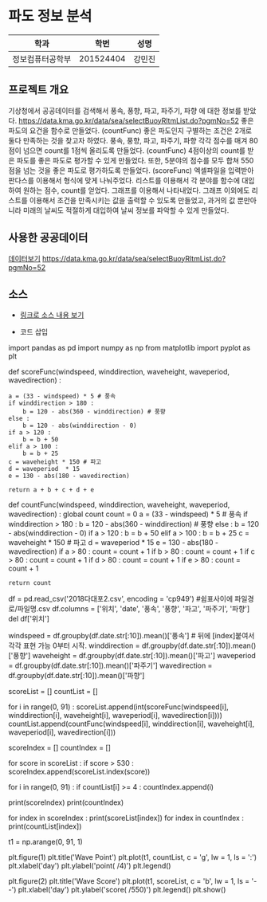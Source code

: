 # 파도 정보 분석

학과 | 학번 | 성명
---- | ---- | ---- 
정보컴퓨터공학부 |201524404 |강민진


## 프로젝트 개요
기상청에서 공공데이터를 검색해서 풍속, 풍향, 파고, 파주기, 파향 에 대한 정보를 받았다.
https://data.kma.go.kr/data/sea/selectBuoyRltmList.do?pgmNo=52
좋은 파도의 요건을 함수로 만들었다. (countFunc)
좋은 파도인지 구별하는 조건은 2개로 둘다 만족하는 것을 찾고자 하였다.
풍속, 풍향, 파고, 파주기, 파향 각각 점수를 매겨 80점이 넘으면 count를 1점씩 올리도록 만들었다.
(countFunc)
4점이상의 count를 받은 파도를 좋은 파도로 평가할 수 있게 만들었다.
또한, 5분야의 점수를 모두 합쳐 550점을 넘는 것을 좋은 파도로 평가하도록 만들었다.
(scoreFunc)
엑셀파일을 입력받아 판다스를 이용해서 형식에 맞게 나눠주었다.
리스트를 이용해서 각 분야를 함수에 대입하여 원하는 점수, count를 얻었다.
그래프를 이용해서 나타내었다.
그래프 이외에도 리스트를 이용해서 조건을 만족시키는 값을 출력할 수 있도록 만들었고, 과거의 값 뿐만아니라 미래의 날씨도 적절하게 대입하여 날씨 정보를 파악할 수 있게 만들었다.


## 사용한 공공데이터 
[데이터보기](https://github.com/cybermin/python2019/blob/master/%EB%B6%80%EC%82%B0%EA%B5%90%ED%86%B5%EA%B3%B5%EC%82%AC_%EB%8F%84%EC%8B%9C%EC%B2%A0%EB%8F%84%EC%97%AD%EC%82%AC%EC%A0%95%EB%B3%B4_20190520.csv)
https://data.kma.go.kr/data/sea/selectBuoyRltmList.do?pgmNo=52

## 소스
* [링크로 소스 내용 보기](https://github.com/cybermin/python2019/blob/master/project.py) 

* 코드 삽입

import pandas as pd
import numpy as np
from matplotlib import pyplot as plt

def scoreFunc(windspeed, winddirection, waveheight, waveperiod, wavedirection) :

    a = (33 - windspeed) * 5 # 풍속
    if winddirection > 180 :
        b = 120 - abs(360 - winddirection) # 풍향
    else :
        b = 120 - abs(winddirection - 0)
    if a > 120 :
        b = b + 50
    elif a > 100 :
        b = b + 25
    c = waveheight * 150 # 파고
    d = waveperiod  * 15
    e = 130 - abs(180 - wavedirection)

    return a + b + c + d + e

def countFunc(windspeed, winddirection, waveheight, waveperiod, wavedirection) :
    global count
    count = 0
    a = (33 - windspeed) * 5 # 풍속
    if winddirection > 180 :
        b = 120 - abs(360 - winddirection) # 풍향
    else :
        b = 120 - abs(winddirection - 0)
    if a > 120 :
        b = b + 50
    elif a > 100 :
        b = b + 25
    c = waveheight * 150 # 파고
    d = waveperiod  * 15
    e = 130 - abs(180 - wavedirection)
    if a > 80 :
        count = count + 1
    if b > 80 :
        count = count + 1
    if c > 80 :
        count = count + 1
    if d > 80 :
        count = count + 1
    if e > 80 :
        count = count + 1

    return count

df = pd.read_csv('2018다대포2.csv', encoding = 'cp949') #쉼표사이에 파일경로/파일명.csv
df.columns = ['위치', 'date', '풍속', '풍향', '파고', '파주기', '파향']
del df['위치']

windspeed = df.groupby(df.date.str[:10]).mean()['풍속'] # 뒤에 [index]붙여서 각각 표현 가능 0부터 시작.
winddirection = df.groupby(df.date.str[:10]).mean()['풍향']
waveheight = df.groupby(df.date.str[:10]).mean()['파고']
waveperiod = df.groupby(df.date.str[:10]).mean()['파주기']
wavedirection = df.groupby(df.date.str[:10]).mean()['파향']

scoreList = []
countList = []

for i in range(0, 91) :
    scoreList.append(int(scoreFunc(windspeed[i], winddirection[i], waveheight[i], waveperiod[i], wavedirection[i])))
    countList.append(countFunc(windspeed[i], winddirection[i], waveheight[i], waveperiod[i], wavedirection[i]))

scoreIndex = []
countIndex = []

for score in scoreList :
    if score > 530 :
        scoreIndex.append(scoreList.index(score))


for i in range(0, 91) :
    if countList[i] >= 4 :
        countIndex.append(i)

print(scoreIndex)
print(countIndex)

for index in scoreIndex :
    print(scoreList[index])
for index in countIndex :
    print(countList[index])

t1 = np.arange(0, 91, 1)

plt.figure(1)
plt.title('Wave Point')
plt.plot(t1, countList, c = 'g', lw = 1, ls = ':')
plt.xlabel('day')
plt.ylabel('point( /4)')
plt.legend()

plt.figure(2)
plt.title('Wave Score')
plt.plot(t1, scoreList, c = 'b', lw = 1, ls = '--')
plt.xlabel('day')
plt.ylabel('score( /550)')
plt.legend()
plt.show()




